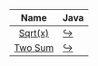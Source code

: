 |                       Name                       | Java                                                                                                                |
|:------------------------------------------------:|:--------------------------------------------------------------------------------------------------------------------|
|  [Sqrt(x)](https://leetcode.com/problems/sqrtx)  | [:arrow_right_hook:](https://github.com/leowajda/eureka-java/blob/master/src/main/java/math/iterative/SqrtX.java)   |
| [Two Sum](https://leetcode.com/problems/two-sum) | [:arrow_right_hook:](https://github.com/leowajda/eureka-java/blob/master/src/main/java/array/iterative/TwoSum.java) |